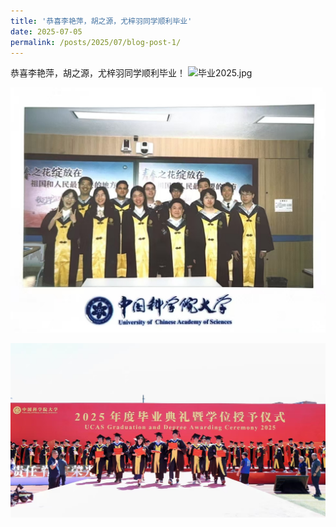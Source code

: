 ```yaml
---
title: '恭喜李艳萍，胡之源，尤梓羽同学顺利毕业'
date: 2025-07-05
permalink: /posts/2025/07/blog-post-1/
---
```


恭喜李艳萍，胡之源，尤梓羽同学顺利毕业！
![毕业2025.jpg](/images/activity/毕业2025.jpg)

![hzyuzu毕业2.jpg](/images/activity/hzyuzu毕业2.jpg)

![hzyuzu毕业.jpg](/images/activity/hzyuzu毕业.jpg)